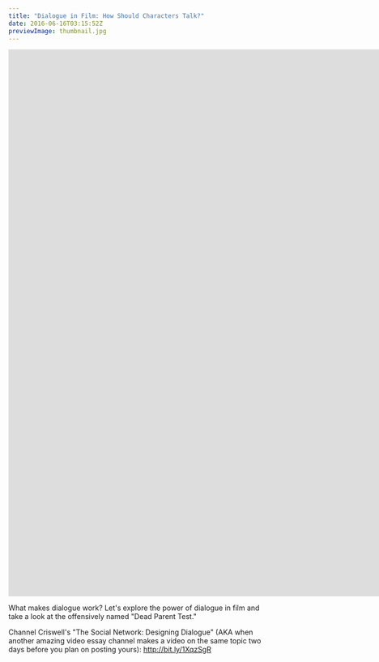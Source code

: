 ```yaml
---
title: "Dialogue in Film: How Should Characters Talk?"
date: 2016-06-16T03:15:52Z
previewImage: thumbnail.jpg
---
```


<iframe width="1920" height="1080" src="https://www.youtube.com/embed/WpK5dXw0WzI" frameborder="0" allow="accelerometer; autoplay; clipboard-write; encrypted-media; gyroscope; picture-in-picture" allowfullscreen></iframe>

What makes dialogue work? Let's explore the power of dialogue in film and take a look at the offensively named "Dead Parent Test."

Channel Criswell's "The Social Network: Designing Dialogue"
(AKA when another amazing video essay channel makes a video on the same topic two days before you plan on posting yours): http://bit.ly/1XqzSgR